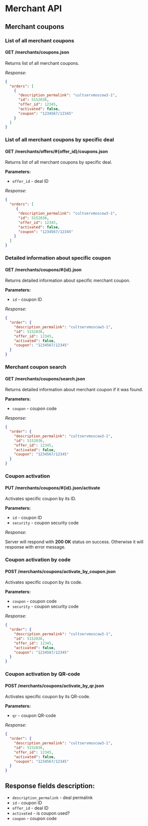 Merchant API
============

Merchant coupons
------------------------

### List of all merchant coupons

#### GET /merchants/coupons.json

Returns list of all merchant coupons.

*Response:*

```json
{
  "orders": [
    {
      "description_permalink": "cultservmoscow3-1",
      "id": 5152036,
      "offer_id": 12345,
      "activated": false,
      "coupon": "1234567/12345"
    }
  ]
}
```


### List of all merchant coupons by specific deal

#### GET /merchants/offers/#{offer_id}/coupons.json

Returns list of all merchant coupons by specific deal.

**Parameters:**

- ``offer_id`` - deal ID

*Response:*

```json
{
  "orders": [
     {
      "description_permalink": "cultservmoscow3-1",
      "id": 5152036,
      "offer_id": 12345,
      "activated": false,
      "coupon": "1234567/12345"
    }
  ]
}
```


### Detailed information about specific coupon

#### GET /merchants/coupons/#{id}.json

Returns detailed information about specific merchant coupon.

**Parameters:**

- ``id`` - coupon ID

*Response:*

```json
{
  "order": {
    "description_permalink": "cultservmoscow3-1",
    "id": 5152036,
    "offer_id": 12345,
    "activated": false,
    "coupon": "1234567/12345"
  }
}
```


### Merchant coupon search

#### GET /merchants/coupons/search.json

Returns detailed information about merchant coupon if it was found.

**Parameters:**

- ``coupon`` - coupon code

*Response:*

```json
{
  "order": {
    "description_permalink": "cultservmoscow3-1",
    "id": 5152036,
    "offer_id": 12345,
    "activated": false,
    "coupon": "1234567/12345"
  }
}
```


### Coupon activation

#### PUT /merchants/coupons/#{id}.json/activate

Activates specific coupon by its ID.

**Parameters:**

- ``id`` - coupon ID
- ``security`` - coupon security code

*Response:*

Server will respond with **200 OK** status on success. Otherwise it will response with error message.


### Coupon activation by code

#### POST /merchants/coupons/activate_by_coupon.json

Activates specific coupon by its code.

**Parameters:**

- ``coupon`` - coupon code
- ``security`` - coupon security code

*Response:*

```json
{
  "order": {
    "description_permalink": "cultservmoscow3-1",
    "id": 5152036,
    "offer_id": 12345,
    "activated": false,
    "coupon": "1234567/12345"
  }
}
```


### Coupon activation by QR-code

#### POST /merchants/coupons/activate_by_qr.json

Activates specific coupon by its QR-code.

**Parameters:**

- ``qr`` - coupon QR-code

*Response:*

```json
{
  "order": {
    "description_permalink": "cultservmoscow3-1",
    "id": 5152036,
    "offer_id": 12345,
    "activated": false,
    "coupon": "1234567/12345"
  }
}
```


Response fields description:
--------------------------------

- ``description_permalink`` - deal permalink
- ``id`` - coupon ID
- ``offer_id`` - deal ID
- ``activated`` - is coupon used?
- ``coupon`` - coupon code